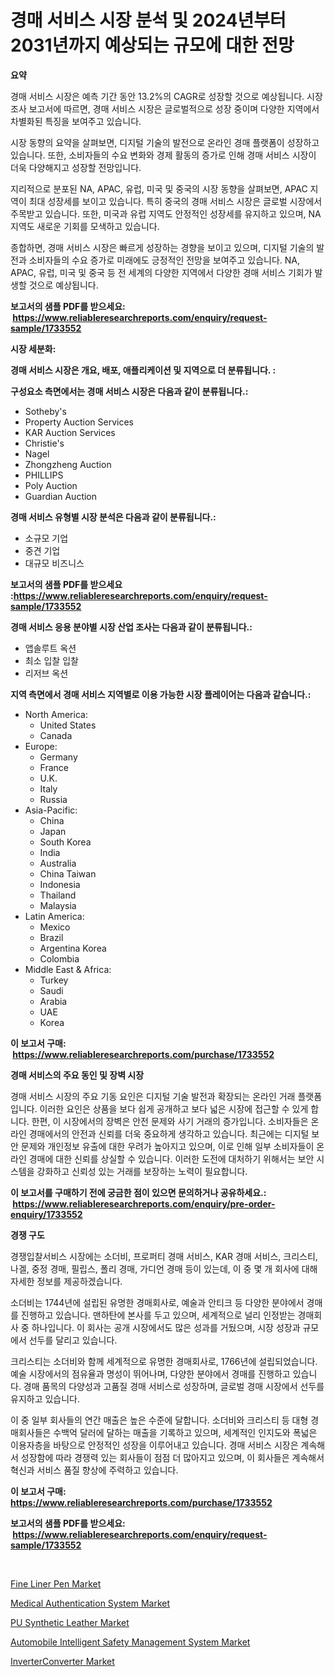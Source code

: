 <p><h1>경매 서비스 시장 분석 및 2024년부터 2031년까지 예상되는 규모에 대한 전망</h1></p><p><strong>요약</strong></p>
<p><p>경매 서비스 시장은 예측 기간 동안 13.2%의 CAGR로 성장할 것으로 예상됩니다. 시장 조사 보고서에 따르면, 경매 서비스 시장은 글로벌적으로 성장 중이며 다양한 지역에서 차별화된 특징을 보여주고 있습니다.</p><p>시장 동향의 요약을 살펴보면, 디지털 기술의 발전으로 온라인 경매 플랫폼이 성장하고 있습니다. 또한, 소비자들의 수요 변화와 경제 활동의 증가로 인해 경매 서비스 시장이 더욱 다양해지고 성장할 전망입니다.</p><p>지리적으로 분포된 NA, APAC, 유럽, 미국 및 중국의 시장 동향을 살펴보면, APAC 지역이 최대 성장세를 보이고 있습니다. 특히 중국의 경매 서비스 시장은 글로벌 시장에서 주목받고 있습니다. 또한, 미국과 유럽 지역도 안정적인 성장세를 유지하고 있으며, NA 지역도 새로운 기회를 모색하고 있습니다.</p><p>종합하면, 경매 서비스 시장은 빠르게 성장하는 경향을 보이고 있으며, 디지털 기술의 발전과 소비자들의 수요 증가로 미래에도 긍정적인 전망을 보여주고 있습니다. NA, APAC, 유럽, 미국 및 중국 등 전 세계의 다양한 지역에서 다양한 경매 서비스 기회가 발생할 것으로 예상됩니다.</p></p>
<p><strong>보고서의 샘플 PDF를 받으세요: &nbsp;<a href="https://www.reliableresearchreports.com/enquiry/request-sample/1733552">https://www.reliableresearchreports.com/enquiry/request-sample/1733552</a></strong></p>
<p><strong>시장 세분화:</strong></p>
<p><strong> 경매 서비스 시장은 개요, 배포, 애플리케이션 및 지역으로 더 분류됩니다. :</strong></p>
<p><strong>구성요소 측면에서는 경매 서비스 시장은 다음과 같이 분류됩니다.:</strong></p>
<p><ul><li>Sotheby's</li><li>Property Auction Services</li><li>KAR Auction Services</li><li>Christie's</li><li>Nagel</li><li>Zhongzheng Auction</li><li>PHILLIPS</li><li>Poly Auction</li><li>Guardian Auction</li></ul></p>
<p><strong> 경매 서비스 유형별 시장 분석은 다음과 같이 분류됩니다.:</strong></p>
<p><ul><li>소규모 기업</li><li>중견 기업</li><li>대규모 비즈니스</li></ul></p>
<p><strong>보고서의 샘플 PDF를 받으세요 :<a href="https://www.reliableresearchreports.com/enquiry/request-sample/1733552">https://www.reliableresearchreports.com/enquiry/request-sample/1733552</a></strong></p>
<p><strong> 경매 서비스 응용 분야별 시장 산업 조사는 다음과 같이 분류됩니다.:</strong></p>
<p><ul><li>앱솔루트 옥션</li><li>최소 입찰 입찰</li><li>리저브 옥션</li></ul></p>
<p><strong>지역 측면에서 경매 서비스 지역별로 이용 가능한 시장 플레이어는 다음과 같습니다.:</strong></p>
<p><ul>
    <li>
        North America:
        <ul>
            <li>United States</li>
            <li>Canada</li>
        </ul>
    </li>
    <li>
        Europe:
        <ul>
            <li>Germany</li>
            <li>France</li>
            <li>U.K.</li>
            <li>Italy</li>
            <li>Russia</li>
        </ul>
    </li>
    <li>
        Asia-Pacific:
        <ul>
            <li>China</li>
            <li>Japan</li>
            <li>South Korea</li>
            <li>India</li>
            <li>Australia</li>
            <li>China Taiwan</li>
            <li>Indonesia</li>
            <li>Thailand</li>
            <li>Malaysia</li>
        </ul>
    </li>
    <li>
        Latin America:
        <ul>
            <li>Mexico</li>
            <li>Brazil</li>
            <li>Argentina Korea</li>
            <li>Colombia</li>
        </ul>
    </li>
    <li>
        Middle East & Africa:
        <ul>
            <li>Turkey</li>
            <li>Saudi</li>
            <li>Arabia</li>
            <li>UAE</li>
            <li>Korea</li>
        </ul>
    </li>
    </ul></p>
<p><strong>이 보고서 구매: &nbsp;<a href="https://www.reliableresearchreports.com/purchase/1733552">https://www.reliableresearchreports.com/purchase/1733552</a></strong></p>
<p><strong>경매 서비스의 주요 동인 및 장벽 시장</strong></p>
<p><p>경매 서비스 시장의 주요 기동 요인은 디지털 기술 발전과 확장되는 온라인 거래 플랫폼입니다. 이러한 요인은 상품을 보다 쉽게 공개하고 보다 넓은 시장에 접근할 수 있게 합니다. 한편, 이 시장에서의 장벽은 안전 문제와 사기 거래의 증가입니다. 소비자들은 온라인 경매에서의 안전과 신뢰를 더욱 중요하게 생각하고 있습니다. 최근에는 디지털 보안 문제와 개인정보 유출에 대한 우려가 높아지고 있으며, 이로 인해 일부 소비자들이 온라인 경매에 대한 신뢰를 상실할 수 있습니다. 이러한 도전에 대처하기 위해서는 보안 시스템을 강화하고 신뢰성 있는 거래를 보장하는 노력이 필요합니다.</p></p>
<p><strong>이 보고서를 구매하기 전에 궁금한 점이 있으면 문의하거나 공유하세요.: &nbsp;<a href="https://www.reliableresearchreports.com/enquiry/pre-order-enquiry/1733552">https://www.reliableresearchreports.com/enquiry/pre-order-enquiry/1733552</a></strong></p>
<p><strong>경쟁 구도</strong></p>
<p><p>경쟁입찰서비스 시장에는 소더비, 프로퍼티 경매 서비스, KAR 경매 서비스, 크리스티, 나겔, 중정 경매, 필립스, 폴리 경매, 가디언 경매 등이 있는데, 이 중 몇 개 회사에 대해 자세한 정보를 제공하겠습니다.</p><p>소더비는 1744년에 설립된 유명한 경매회사로, 예술과 안티크 등 다양한 분야에서 경매를 진행하고 있습니다. 맨하탄에 본사를 두고 있으며, 세계적으로 널리 인정받는 경매회사 중 하나입니다. 이 회사는 공개 시장에서도 많은 성과를 거뒀으며, 시장 성장과 규모에서 선두를 달리고 있습니다.</p><p>크리스티는 소더비와 함께 세계적으로 유명한 경매회사로, 1766년에 설립되었습니다. 예술 시장에서의 점유율과 명성이 뛰어나며, 다양한 분야에서 경매를 진행하고 있습니다. 경매 품목의 다양성과 고품질 경매 서비스로 성장하며, 글로벌 경매 시장에서 선두를 유지하고 있습니다.</p><p>이 중 일부 회사들의 연간 매출은 높은 수준에 달합니다. 소더비와 크리스티 등 대형 경매회사들은 수백억 달러에 달하는 매출을 기록하고 있으며, 세계적인 인지도와 폭넓은 이용자층을 바탕으로 안정적인 성장을 이루어내고 있습니다. 경매 서비스 시장은 계속해서 성장함에 따라 경쟁력 있는 회사들이 점점 더 많아지고 있으며, 이 회사들은 계속해서 혁신과 서비스 품질 향상에 주력하고 있습니다.</p></p>
<p><strong>이 보고서 구매: &nbsp; <a href="https://www.reliableresearchreports.com/purchase/1733552">https://www.reliableresearchreports.com/purchase/1733552</a></strong></p>
<p><strong>보고서의 샘플 PDF를 받으세요: &nbsp;<a href="https://www.reliableresearchreports.com/enquiry/request-sample/1733552">https://www.reliableresearchreports.com/enquiry/request-sample/1733552</a></strong><strong></strong></p>
<p>&nbsp;</p>
<p><p><a href="https://view.publitas.com/reportprime-1/fine-liner-pen-market-size-market-share-and-global-market-analysis-report-2024-2031/">Fine Liner Pen Market</a></p><p><a href="https://boundless-drawbridge-702.notion.site/Medical-Authentication-System-Market-Size-and-Growth-Market-Segmentation-Regional-and-Country-Brea-a6085ff708664b6e9cdbe15b48218b20">Medical Authentication System Market</a></p><p><a href="https://view.publitas.com/reportprime-1/decoding-the-pu-synthetic-leather-market-a-deep-dive-into-the-latest-market-trends-market-segmentation-and-competitive-analysis/">PU Synthetic Leather Market</a></p><p><a href="https://gamy-alyssum-396.notion.site/Automobile-Intelligent-Safety-Management-System-Market-Size-Focuses-on-Market-Dynamics-In-Depth-Ana-8c302ec4e40045a7ae2eb9375c9c46ba">Automobile Intelligent Safety Management System Market</a></p><p><a href="https://github.com/joannagoyvaerts/Market-Research-Report-List-1/blob/main/inverterconverter-market.md">InverterConverter Market</a></p></p>